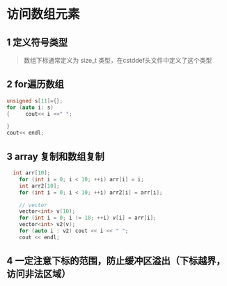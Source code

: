 # 访问数组元素

## 1 定义符号类型
> 数组下标通常定义为 size_t 类型，在cstddef头文件中定义了这个类型


## 2 for遍历数组
```cpp
unsigned s[11]={};
for (auto i: s)
{     cout<< i <<" ";

}
cout<< endl;
```

## 3 array 复制和数组复制
```cpp
  int arr[10];
	for (int i = 0; i < 10; ++i) arr[i] = i;
	int arr2[10];
	for (int i = 0; i < 10; ++i) arr2[i] = arr[i];

	// vector
	vector<int> v(10);
	for (int i = 0; i != 10; ++i) v[i] = arr[i];
	vector<int> v2(v);
	for (auto i : v2) cout << i << " ";
	cout << endl;
```
  
  
  
## 4 一定注意下标的范围，防止缓冲区溢出（下标越界，访问非法区域）

